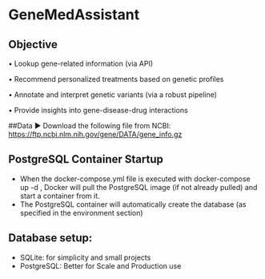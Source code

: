 # GeneMedAssistant

## Objective
•	Lookup gene-related information (via API)

•	Recommend personalized treatments based on genetic profiles

•	Annotate and interpret genetic variants (via a robust pipeline)

•	Provide insights into gene-disease-drug interactions

##Data
▶ Download the following file from NCBI:
https://ftp.ncbi.nlm.nih.gov/gene/DATA/gene_info.gz

## PostgreSQL Container Startup
- When the docker-compose.yml file is executed with docker-compose up -d , Docker will pull the PostgreSQL image
(if not already pulled) and start a container from it.
- The PostgreSQL container will automatically create the database (as specified in the environment section) 


## Database setup:
- SQLite: for simplicity and small projects
- PostgreSQL: Better for Scale and Production use